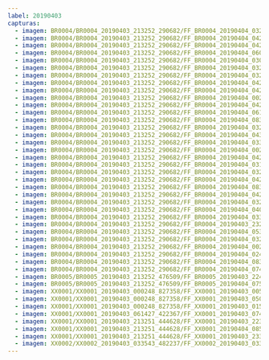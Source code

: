 ```yaml
---
label: 20190403
capturas:
  - imagem: BR0004/BR0004_20190403_213252_290682/FF_BR0004_20190404_032152_877_0416000.fits_maxpixel.jpg
  - imagem: BR0004/BR0004_20190403_213252_290682/FF_BR0004_20190404_042128_082_0487168.fits_maxpixel.jpg
  - imagem: BR0004/BR0004_20190403_213252_290682/FF_BR0004_20190404_042206_771_0487936.fits_maxpixel.jpg
  - imagem: BR0004/BR0004_20190403_213252_290682/FF_BR0004_20190404_060409_380_0609792.fits_maxpixel.jpg
  - imagem: BR0004/BR0004_20190403_213252_290682/FF_BR0004_20190404_030130_929_0391680.fits_maxpixel.jpg
  - imagem: BR0004/BR0004_20190403_213252_290682/FF_BR0004_20190404_032101_561_0414976.fits_maxpixel.jpg
  - imagem: BR0004/BR0004_20190403_213252_290682/FF_BR0004_20190404_032139_990_0415744.fits_maxpixel.jpg
  - imagem: BR0004/BR0004_20190403_213252_290682/FF_BR0004_20190404_042115_257_0486912.fits_maxpixel.jpg
  - imagem: BR0004/BR0004_20190403_213252_290682/FF_BR0004_20190404_042219_559_0488192.fits_maxpixel.jpg
  - imagem: BR0004/BR0004_20190403_213252_290682/FF_BR0004_20190404_002223_942_0201472.fits_maxpixel.jpg
  - imagem: BR0004/BR0004_20190403_213252_290682/FF_BR0004_20190404_042102_444_0486656.fits_maxpixel.jpg
  - imagem: BR0004/BR0004_20190403_213252_290682/FF_BR0004_20190404_061022_356_0617216.fits_maxpixel.jpg
  - imagem: BR0004/BR0004_20190403_213252_290682/FF_BR0004_20190404_083119_217_0785408.fits_maxpixel.jpg
  - imagem: BR0004/BR0004_20190403_213252_290682/FF_BR0004_20190404_032114_373_0415232.fits_maxpixel.jpg
  - imagem: BR0004/BR0004_20190403_213252_290682/FF_BR0004_20190404_043642_567_0505344.fits_maxpixel.jpg
  - imagem: BR0004/BR0004_20190403_213252_290682/FF_BR0004_20190404_033836_916_0435968.fits_maxpixel.jpg
  - imagem: BR0004/BR0004_20190403_213252_290682/FF_BR0004_20190404_002457_770_0204544.fits_maxpixel.jpg
  - imagem: BR0004/BR0004_20190403_213252_290682/FF_BR0004_20190404_042036_833_0486144.fits_maxpixel.jpg
  - imagem: BR0004/BR0004_20190403_213252_290682/FF_BR0004_20190404_031045_496_0402688.fits_maxpixel.jpg
  - imagem: BR0004/BR0004_20190403_213252_290682/FF_BR0004_20190404_032127_182_0415488.fits_maxpixel.jpg
  - imagem: BR0004/BR0004_20190403_213252_290682/FF_BR0004_20190404_042153_701_0487680.fits_maxpixel.jpg
  - imagem: BR0004/BR0004_20190403_213252_290682/FF_BR0004_20190404_083132_019_0785664.fits_maxpixel.jpg
  - imagem: BR0004/BR0004_20190403_213252_290682/FF_BR0004_20190404_042236_580_0488448.fits_maxpixel.jpg
  - imagem: BR0004/BR0004_20190403_213252_290682/FF_BR0004_20190404_032218_546_0416512.fits_maxpixel.jpg
  - imagem: BR0004/BR0004_20190403_213252_290682/FF_BR0004_20190404_040444_298_0467200.fits_maxpixel.jpg
  - imagem: BR0004/BR0004_20190403_213252_290682/FF_BR0004_20190404_033824_107_0435712.fits_maxpixel.jpg
  - imagem: BR0004/BR0004_20190403_213252_290682/FF_BR0004_20190403_232332_263_0131840.fits_maxpixel.jpg
  - imagem: BR0004/BR0004_20190403_213252_290682/FF_BR0004_20190404_053052_671_0570112.fits_maxpixel.jpg
  - imagem: BR0004/BR0004_20190403_213252_290682/FF_BR0004_20190404_032205_673_0416256.fits_maxpixel.jpg
  - imagem: BR0004/BR0004_20190403_213252_290682/FF_BR0004_20190404_002510_574_0204800.fits_maxpixel.jpg
  - imagem: BR0004/BR0004_20190403_213252_290682/FF_BR0004_20190404_024827_688_0376064.fits_maxpixel.jpg
  - imagem: BR0004/BR0004_20190403_213252_290682/FF_BR0004_20190404_083144_871_0785920.fits_maxpixel.jpg
  - imagem: BR0004/BR0004_20190403_213252_290682/FF_BR0004_20190404_074036_757_0724992.fits_maxpixel.jpg
  - imagem: BR0005/BR0005_20190403_213252_476509/FF_BR0005_20190403_224603_990_0087296.fits_maxpixel.jpg
  - imagem: BR0005/BR0005_20190403_213252_476509/FF_BR0005_20190404_075355_396_0741632.fits_maxpixel.jpg
  - imagem: XX0001/XX0001_20190403_000248_827358/FF_XX0001_20190403_005532_629_0052480.fits_maxpixel.jpg
  - imagem: XX0001/XX0001_20190403_000248_827358/FF_XX0001_20190403_050120_488_0292608.fits_maxpixel.jpg
  - imagem: XX0001/XX0001_20190403_000248_827358/FF_XX0001_20190403_015314_659_0106240.fits_maxpixel.jpg
  - imagem: XX0001/XX0001_20190403_061427_422367/FF_XX0001_20190403_074818_004_0086528.fits_maxpixel.jpg
  - imagem: XX0001/XX0001_20190403_213251_444628/FF_XX0001_20190403_223433_030_0063744.fits_maxpixel.jpg
  - imagem: XX0001/XX0001_20190403_213251_444628/FF_XX0001_20190404_085820_857_0689664.fits_maxpixel.jpg
  - imagem: XX0001/XX0001_20190403_213251_444628/FF_XX0001_20190403_233509_755_0125696.fits_maxpixel.jpg
  - imagem: XX0002/XX0002_20190403_033543_482237/FF_XX0002_20190403_033933_507_0000512.fits_maxpixel.jpg
---
```

